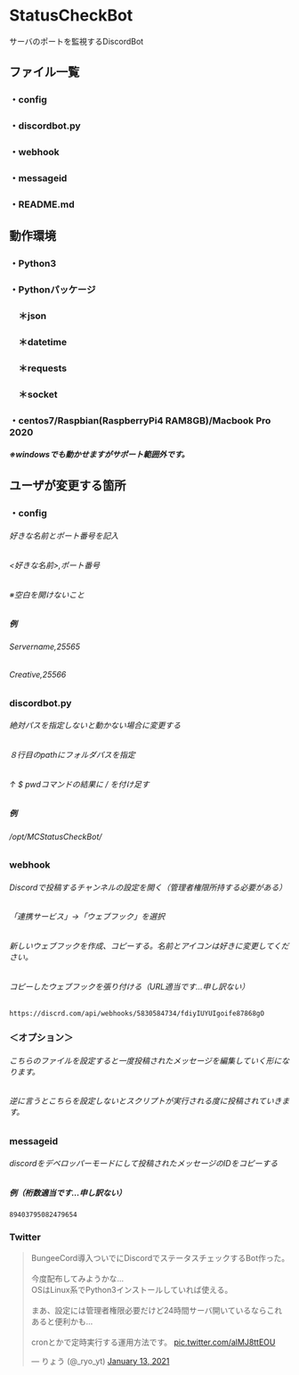 # StatusCheckBot
サーバのポートを監視するDiscordBot


## ファイル一覧

### ・config
### ・discordbot.py
### ・webhook
### ・messageid
### ・README.md


## 動作環境

### ・Python3
### ・Pythonパッケージ
### 　＊json
### 　＊datetime
### 　＊requests
### 　＊socket
### ・centos7/Raspbian(RaspberryPi4 RAM8GB)/Macbook Pro 2020
##### ※windowsでも動かせますがサポート範囲外です。


## ユーザが変更する箇所

### ・config
###### 好きな名前とポート番号を記入
###### <好きな名前>,ポート番号
###### ※空白を開けないこと
##### 例
###### Servername,25565
###### Creative,25566


### discordbot.py
###### 絶対パスを指定しないと動かない場合に変更する
###### ８行目のpathにフォルダパスを指定
###### ↑ $ pwdコマンドの結果に / を付け足す
##### 例
###### /opt/MCStatusCheckBot/


### webhook
###### Discordで投稿するチャンネルの設定を開く（管理者権限所持する必要がある）
###### 「連携サービス」→「ウェブフック」を選択
###### 新しいウェブフックを作成、コピーする。名前とアイコンは好きに変更してください。

###### コピーしたウェブフックを張り付ける（URL適当です…申し訳ない）
`https://discrd.com/api/webhooks/5830584734/fdiyIUYUIgoife87868gO`


### ＜オプション＞
###### こちらのファイルを設定すると一度投稿されたメッセージを編集していく形になります。
###### 逆に言うとこちらを設定しないとスクリプトが実行される度に投稿されていきます。

### messageid
###### discordをデベロッパーモードにして投稿されたメッセージのIDをコピーする

##### 例（桁数適当です…申し訳ない）
`89403795082479654`

### Twitter
<blockquote class="twitter-tweet"><p lang="ja" dir="ltr">BungeeCord導入ついでにDiscordでステータスチェックするBot作った。<br><br>今度配布してみようかな…<br>OSはLinux系でPython3インストールしていれば使える。<br><br>まあ、設定には管理者権限必要だけど24時間サーバ開いているならこれあると便利かも…<br><br>cronとかで定時実行する運用方法です。 <a href="https://t.co/alMJ8ttEOU">pic.twitter.com/alMJ8ttEOU</a></p>&mdash; りょう (@_ryo_yt) <a href="https://twitter.com/_ryo_yt/status/1349209685526597637?ref_src=twsrc%5Etfw">January 13, 2021</a></blockquote>
